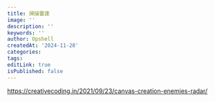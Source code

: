 ```yaml
---
title: 掃描雷達
image: ''
description: ''
keywords: ''
author: Opshell
createdAt: '2024-11-28'
categories: 
tags: 
editLink: true
isPublished: false
---
```

https://creativecoding.in/2021/09/23/canvas-creation-enemies-radar/
